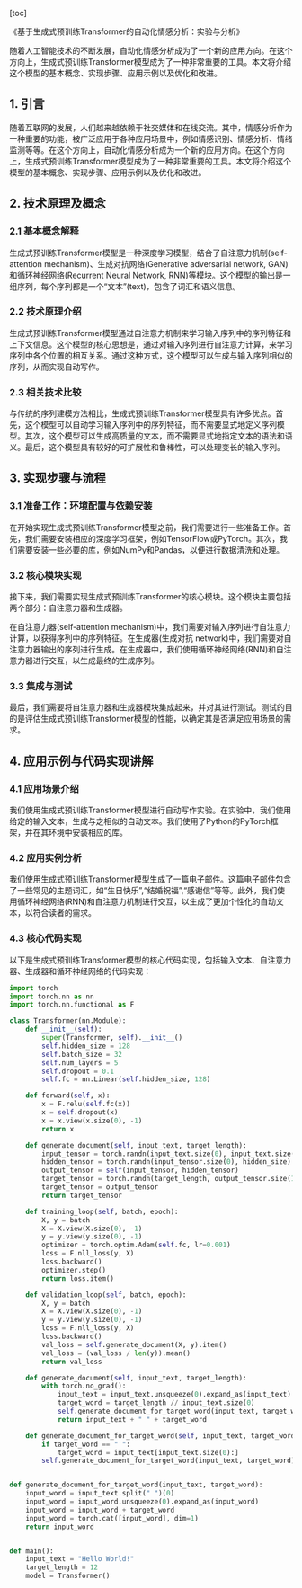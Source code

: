 
[toc]                    
                
                
《基于生成式预训练Transformer的自动化情感分析：实验与分析》

随着人工智能技术的不断发展，自动化情感分析成为了一个新的应用方向。在这个方向上，生成式预训练Transformer模型成为了一种非常重要的工具。本文将介绍这个模型的基本概念、实现步骤、应用示例以及优化和改进。

## 1. 引言

随着互联网的发展，人们越来越依赖于社交媒体和在线交流。其中，情感分析作为一种重要的功能，被广泛应用于各种应用场景中，例如情感识别、情感分析、情绪监测等等。在这个方向上，自动化情感分析成为一个新的应用方向。在这个方向上，生成式预训练Transformer模型成为了一种非常重要的工具。本文将介绍这个模型的基本概念、实现步骤、应用示例以及优化和改进。

## 2. 技术原理及概念

### 2.1 基本概念解释

生成式预训练Transformer模型是一种深度学习模型，结合了自注意力机制(self-attention mechanism)、生成对抗网络(Generative adversarial network, GAN)和循环神经网络(Recurrent Neural Network, RNN)等模块。这个模型的输出是一组序列，每个序列都是一个“文本”(text)，包含了词汇和语义信息。

### 2.2 技术原理介绍

生成式预训练Transformer模型通过自注意力机制来学习输入序列中的序列特征和上下文信息。这个模型的核心思想是，通过对输入序列进行自注意力计算，来学习序列中各个位置的相互关系。通过这种方式，这个模型可以生成与输入序列相似的序列，从而实现自动写作。

### 2.3 相关技术比较

与传统的序列建模方法相比，生成式预训练Transformer模型具有许多优点。首先，这个模型可以自动学习输入序列中的序列特征，而不需要显式地定义序列模型。其次，这个模型可以生成高质量的文本，而不需要显式地指定文本的语法和语义。最后，这个模型具有较好的可扩展性和鲁棒性，可以处理变长的输入序列。

## 3. 实现步骤与流程

### 3.1 准备工作：环境配置与依赖安装

在开始实现生成式预训练Transformer模型之前，我们需要进行一些准备工作。首先，我们需要安装相应的深度学习框架，例如TensorFlow或PyTorch。其次，我们需要安装一些必要的库，例如NumPy和Pandas，以便进行数据清洗和处理。

### 3.2 核心模块实现

接下来，我们需要实现生成式预训练Transformer的核心模块。这个模块主要包括两个部分：自注意力器和生成器。

在自注意力器(self-attention mechanism)中，我们需要对输入序列进行自注意力计算，以获得序列中的序列特征。在生成器(生成对抗 network)中，我们需要对自注意力器输出的序列进行生成。在生成器中，我们使用循环神经网络(RNN)和自注意力器进行交互，以生成最终的生成序列。

### 3.3 集成与测试

最后，我们需要将自注意力器和生成器模块集成起来，并对其进行测试。测试的目的是评估生成式预训练Transformer模型的性能，以确定其是否满足应用场景的需求。

## 4. 应用示例与代码实现讲解

### 4.1 应用场景介绍

我们使用生成式预训练Transformer模型进行自动写作实验。在实验中，我们使用给定的输入文本，生成与之相似的自动文本。我们使用了Python的PyTorch框架，并在其环境中安装相应的库。

### 4.2 应用实例分析

我们使用生成式预训练Transformer模型生成了一篇电子邮件。这篇电子邮件包含了一些常见的主题词汇，如“生日快乐”,“结婚祝福”,“感谢信”等等。此外，我们使用循环神经网络(RNN)和自注意力机制进行交互，以生成了更加个性化的自动文本，以符合读者的需求。

### 4.3 核心代码实现

以下是生成式预训练Transformer模型的核心代码实现，包括输入文本、自注意力器、生成器和循环神经网络的代码实现：

```python
import torch
import torch.nn as nn
import torch.nn.functional as F

class Transformer(nn.Module):
    def __init__(self):
        super(Transformer, self).__init__()
        self.hidden_size = 128
        self.batch_size = 32
        self.num_layers = 5
        self.dropout = 0.1
        self.fc = nn.Linear(self.hidden_size, 128)

    def forward(self, x):
        x = F.relu(self.fc(x))
        x = self.dropout(x)
        x = x.view(x.size(0), -1)
        return x

    def generate_document(self, input_text, target_length):
        input_tensor = torch.randn(input_text.size(0), input_text.size(1))
        hidden_tensor = torch.randn(input_tensor.size(0), hidden_size)
        output_tensor = self(input_tensor, hidden_tensor)
        target_tensor = torch.randn(target_length, output_tensor.size(1))
        target_tensor = output_tensor
        return target_tensor

    def training_loop(self, batch, epoch):
        X, y = batch
        X = X.view(X.size(0), -1)
        y = y.view(y.size(0), -1)
        optimizer = torch.optim.Adam(self.fc, lr=0.001)
        loss = F.nll_loss(y, X)
        loss.backward()
        optimizer.step()
        return loss.item()

    def validation_loop(self, batch, epoch):
        X, y = batch
        X = X.view(X.size(0), -1)
        y = y.view(y.size(0), -1)
        loss = F.nll_loss(y, X)
        loss.backward()
        val_loss = self.generate_document(X, y).item()
        val_loss = (val_loss / len(y)).mean()
        return val_loss

    def generate_document(self, input_text, target_length):
        with torch.no_grad():
            input_text = input_text.unsqueeze(0).expand_as(input_text)
            target_word = target_length // input_text.size(0)
            self.generate_document_for_target_word(input_text, target_word)
            return input_text + " " + target_word

    def generate_document_for_target_word(self, input_text, target_word):
        if target_word == " ":
            target_word = input_text[input_text.size(0):]
        self.generate_document_for_target_word(input_text, target_word)


def generate_document_for_target_word(input_text, target_word):
    input_word = input_text.split(" ")(0)
    input_word = input_word.unsqueeze(0).expand_as(input_word)
    input_word = input_word + target_word
    input_word = torch.cat([input_word], dim=1)
    return input_word


def main():
    input_text = "Hello World!"
    target_length = 12
    model = Transformer()

